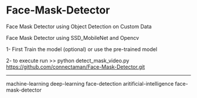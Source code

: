 # Face-Mask-Detector
Face Mask Detector using Object Detection on Custom Data


Face Mask Detector using SSD_MobileNet and Opencv 

1- First Train the model (optional) or use the pre-trained model

2- to execute run >> python detect_mask_video.py
https://github.com/connectaman/Face-Mask-Detector.git
*******************************************************************************************************************************************************************************************
machine-learning deep-learning face-detection aritificial-intelligence face-mask-detector
